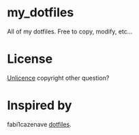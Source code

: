 my_dotfiles
===========

All of my dotfiles. Free to copy, modify, etc...

License
=======

[Unlicence](http://unlicense.org/) copyright other question?

Inspired by
===========

fabi1cazenave [dotfiles](https://github.com/fabi1cazenave/dotFiles).
